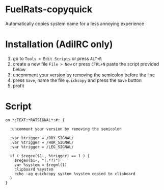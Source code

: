 # FuelRats-copyquick
Automatically copies system name for a less annoying experience

# Installation (AdiIRC only)
1. go to `Tools > Edit Scripts` or press `ALT+R`
2. create a new file `File > New` or press `CTRL+N` paste the script provided below
3. uncomment your version by removing the semicolon before the line
4. press `Save`, name the file `quickcopy` and press the `Save` button
5. profit

# Script
```
on *:TEXT:*RATSIGNAL*:#: {
   
  ;uncomment your version by removing the semicolon
  
  ;var %trigger = /ODY_SIGNAL/
  ;var %trigger = /HOR_SIGNAL/
  ;var %trigger = /LEG_SIGNAL/
  
  if ( $regex($1-, %trigger) == 1 ) {
    $regex($1-, "(.*?)")
    var %system = $regml(1)
    clipboard %system
    echo -ag quickcopy system %system copied to clipboard
  }
}

```
